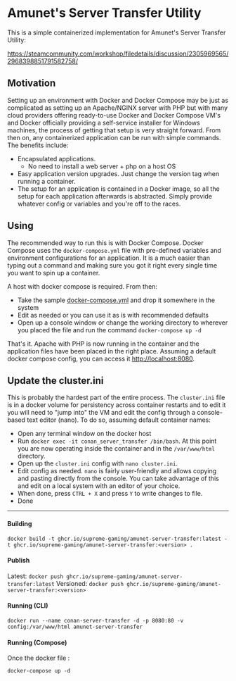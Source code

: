 # Amunet's Server Transfer Utility

This is a simple containerized implementation for Amunet's Server Transfer Utility:

https://steamcommunity.com/workshop/filedetails/discussion/2305969565/2968398851791582758/

## Motivation

Setting up an environment with Docker and Docker Compose may be just as complicated as setting up an Apache/NGINX server with PHP but with many cloud providers offering ready-to-use Docker and Docker Compose VM's and Docker officially providing a self-service installer for Windows machines, the process of getting that setup is very straight forward. From then on, any containerized application can be run with simple commands. The benefits include:

- Encapsulated applications.
  - No need to install a web server + php on a host OS
- Easy application version upgrades. Just change the version tag when running a container.
- The setup for an application is contained in a Docker image, so all the setup for each application afterwards is abstracted. Simply provide whatever config or variables and you're off to the races.

## Using

The recommended way to run this is with Docker Compose. Docker Compose uses the `docker-compose.yml` file with pre-defined variables and environment configurations for an application. It is a much easier than typing out a command and making sure you got it right every single time you want to spin up a container.

A host with docker compose is required. From then:

- Take the sample [docker-compose.yml](docker-compose.yml) and drop it somewhere in the system
- Edit as needed or you can use it as is with recommended defaults
- Open up a console window or change the working directory to wherever you placed the file and run the command `docker-compose up -d`

That's it. Apache with PHP is now running in the container and the application files have been placed in the right place. Assuming a default docker compose config, you can access it [http://localhost:8080](http://localhost:8080).

## Update the cluster.ini

This is probably the hardest part of the entire process. The `cluster.ini` file is in a docker volume for persistency across container restarts and to edit it you will need to "jump into" the VM and edit the config through a console-based text editor (nano). To do so, assuming default container names:

- Open any terminal window on the docker host
- Run `docker exec -it conan_server_transfer /bin/bash`. At this point you are now operating inside the container and in the `/var/www/html` directory.
- Open up the `cluster.ini` config with `nano cluster.ini`.
- Edit config as needed. `nano` is fairly user-friendly and allows copying and pasting directly from the console. You can take advantage of this and edit on a local system with an editor of your choice.
- When done, press `CTRL + X` and press `Y` to write changes to file.
- Done

---

#### Building

`docker build -t ghcr.io/supreme-gaming/amunet-server-transfer:latest -t ghcr.io/supreme-gaming/amunet-server-transfer:<version> .`

#### Publish

Latest: `docker push ghcr.io/supreme-gaming/amunet-server-transfer:latest`
Versioned: `docker push ghcr.io/supreme-gaming/amunet-server-transfer:<version>`

#### Running (CLI)

`docker run --name conan-server-transfer -d -p 8080:80 -v config:/var/www/html amunet-server-transfer`

#### Running (Compose)

Once the docker file :

`docker-compose up -d`
